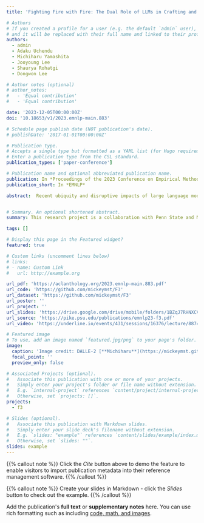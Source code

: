 ```yaml
---
title: 'Fighting Fire with Fire: The Dual Role of LLMs in Crafting and Detecting Elusive Disinformation'

# Authors
# If you created a profile for a user (e.g. the default `admin` user), write the username (folder name) here
# and it will be replaced with their full name and linked to their profile.
authors:
  - admin
  - Adaku Uchendu
  - Michiharu Yamashita
  - Jooyoung Lee
  - Shaurya Rohatgi
  - Dongwon Lee

# Author notes (optional)
# author_notes:
#   - 'Equal contribution'
#   - 'Equal contribution'

date: '2023-12-05T00:00:00Z'
doi: '10.18653/v1/2023.emnlp-main.883'

# Schedule page publish date (NOT publication's date).
# publishDate: '2017-01-01T00:00:00Z'

# Publication type.
# Accepts a single type but formatted as a YAML list (for Hugo requirements).
# Enter a publication type from the CSL standard.
publication_types: ['paper-conference']

# Publication name and optional abbreviated publication name.
publication: In *Proceedings of the 2023 Conference on Empirical Methods in Natural Language Processing*
publication_short: In *EMNLP*

abstract:  Recent ubiquity and disruptive impacts of large language models (LLMs) have raised concerns about their potential to be misused (*.i.e, generating large-scale harmful and misleading content*). To combat this emerging risk of LLMs, we propose a novel “***Fighting Fire with Fire***” (F3) strategy that harnesses modern LLMs’ generative and emergent reasoning capabilities to counter human-written and LLM-generated disinformation. First, we leverage GPT-3.5-turbo to synthesize authentic and deceptive LLM-generated content through paraphrase-based and perturbation-based prefix-style prompts, respectively. Second, we apply zero-shot in-context semantic reasoning techniques with cloze-style prompts to discern genuine from deceptive posts and news articles. In our extensive experiments, we observe GPT-3.5-turbo’s zero-shot superiority for both in-distribution and out-of-distribution datasets, where GPT-3.5-turbo consistently achieved accuracy at 68-72%, unlike the decline observed in previous customized and fine-tuned disinformation detectors. Our codebase and dataset are available at https://github.com/mickeymst/F3.


# Summary. An optional shortened abstract.
summary: This research project is a collaboration with Penn State and MIT Lincoln Lab. Our study demonstrates the dual capacity of LLMs for offensive misuse and defense detection against disinformation without requiring additional training.

tags: []

# Display this page in the Featured widget?
featured: true

# Custom links (uncomment lines below)
# links:
# - name: Custom Link
#   url: http://example.org

url_pdf: 'https://aclanthology.org/2023.emnlp-main.883.pdf'
url_code: 'https://github.com/mickeymst/F3'
url_dataset: 'https://github.com/mickeymst/F3'
url_poster: ''
url_project: ''
url_slides: 'https://drive.google.com/drive/mobile/folders/1BZqJ7RHNXCVJNnZKkgbj4GZavYe2kc4r?usp=sharing'
url_source: 'https://pike.psu.edu/publications/emnlp23-f3.pdf'
url_video: 'https://underline.io/events/431/sessions/16376/lecture/88747-fighting-fire-with-fire-the-dual-role-of-llms-in-crafting-and-detecting-elusive-disinformation'

# Featured image
# To use, add an image named `featured.jpg/png` to your page's folder.
image:
  caption: 'Image credit: DALLE-2 [**Michiharu**](https://mickeymst.github.io/)'
  focal_point: ''
  preview_only: false

# Associated Projects (optional).
#   Associate this publication with one or more of your projects.
#   Simply enter your project's folder or file name without extension.
#   E.g. `internal-project` references `content/project/internal-project/index.md`.
#   Otherwise, set `projects: []`.
projects:
  - f3

# Slides (optional).
#   Associate this publication with Markdown slides.
#   Simply enter your slide deck's filename without extension.
#   E.g. `slides: "example"` references `content/slides/example/index.md`.
#   Otherwise, set `slides: ""`.
slides: example
---
```


{{% callout note %}}
Click the _Cite_ button above to demo the feature to enable visitors to import publication metadata into their reference management software.
{{% /callout %}}

{{% callout note %}}
Create your slides in Markdown - click the _Slides_ button to check out the example.
{{% /callout %}}

Add the publication's **full text** or **supplementary notes** here. You can use rich formatting such as including [code, math, and images](https://docs.hugoblox.com/content/writing-markdown-latex/).
